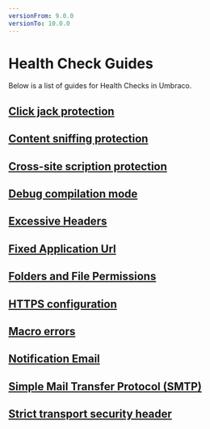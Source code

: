 ```yaml
---
versionFrom: 9.0.0
versionTo: 10.0.0
---
```


# Health Check Guides

Below is a list of guides for Health Checks in Umbraco.

## [Click jack protection](clickjackingprotection.md)

## [Content sniffing protection](contentsniffingprotection.md)

## [Cross-site scription protection](crosssitescriptingprotection.md)

## [Debug compilation mode](debugcompilationmode.md)

## [Excessive Headers](excessiveheaders.md)

## [Fixed Application Url](fixedapplicationurl.md)

## [Folders and File Permissions](folderandfilepermissions.md)

## [HTTPS configuration](httpsconfiguration.md)

## [Macro errors](macroerrors.md)

## [Notification Email](notificationemail.md)

## [Simple Mail Transfer Protocol (SMTP)](smtp.md)

## [Strict transport security header](stricttransportsecurityheader.md)
